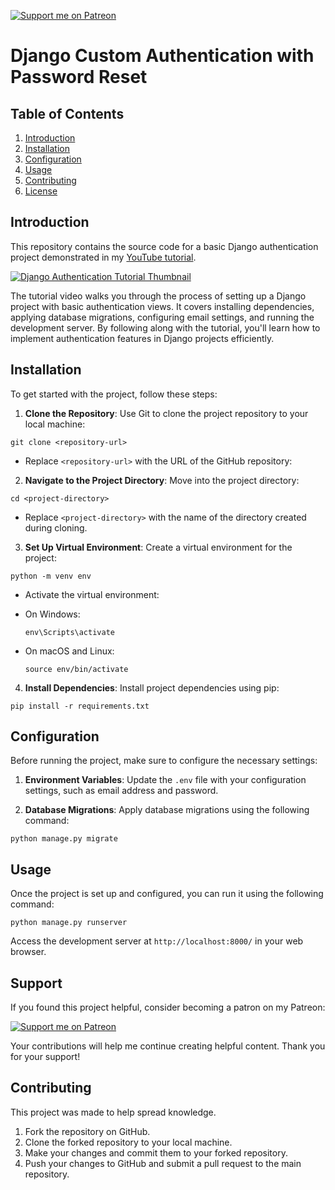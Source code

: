 [![Support me on Patreon](https://img.shields.io/badge/Support%20me%20on-Patreon-orange.svg)](https://www.patreon.com/PikoCanFly)

# Django Custom Authentication with Password Reset


## Table of Contents

1. [Introduction](#introduction)
2. [Installation](#installation)
3. [Configuration](#configuration)
4. [Usage](#usage)
5. [Contributing](#contributing)
6. [License](#license)



## Introduction


This repository contains the source code for a basic Django authentication project demonstrated in my [YouTube tutorial]((https://www.youtube.com/watch?v=hNOrcz2y4c4)). 


[![Django Authentication Tutorial Thumbnail](https://img.youtube.com/vi/hNOrcz2y4c4/maxresdefault.jpg)](https://www.youtube.com/watch?v=hNOrcz2y4c4)

The tutorial video walks you through the process of setting up a Django project with basic authentication views. It covers installing dependencies, applying database migrations, configuring email settings, and running the development server. By following along with the tutorial, you'll learn how to implement authentication features in Django projects efficiently.


## Installation


To get started with the project, follow these steps:

1. **Clone the Repository**: Use Git to clone the project repository to your local machine: 
```
git clone <repository-url>
```

- Replace `<repository-url>` with the URL of the GitHub repository:


2. **Navigate to the Project Directory**: Move into the project directory: 
```
cd <project-directory>
```

- Replace `<project-directory>` with the name of the directory created during cloning.

3. **Set Up Virtual Environment**: Create a virtual environment for the project: 
```
python -m venv env
```

- Activate the virtual environment:

- On Windows:
  ```
  env\Scripts\activate
  ```
- On macOS and Linux:

  ```
  source env/bin/activate
  ```

4. **Install Dependencies**: Install project dependencies using pip:
```
pip install -r requirements.txt
```


## Configuration


Before running the project, make sure to configure the necessary settings:

1. **Environment Variables**: Update the `.env` file with your configuration settings, such as email address and password.

2. **Database Migrations**: Apply database migrations using the following command:

```
python manage.py migrate
```

## Usage

Once the project is set up and configured, you can run it using the following command:

```
python manage.py runserver
```

Access the development server at `http://localhost:8000/` in your web browser.


## Support

If you found this project helpful, consider becoming a patron on my Patreon:

[![Support me on Patreon](https://img.shields.io/badge/Support%20me%20on-Patreon-orange.svg)](https://www.patreon.com/PikoCanFly)

Your contributions will help me continue creating helpful content. Thank you for your support!

## Contributing

This project was made to help spread knowledge. 
1. Fork the repository on GitHub.
2. Clone the forked repository to your local machine.
3. Make your changes and commit them to your forked repository.
4. Push your changes to GitHub and submit a pull request to the main repository.




